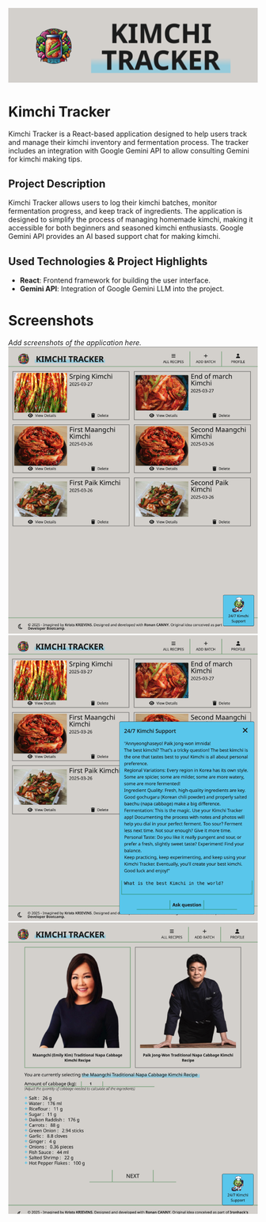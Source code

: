 ![Header Image](https://github.com/hesersu/kimchi-tracker-frontend/blob/main/src/assets/README%20assets/Title.png)

# Kimchi Tracker

Kimchi Tracker is a React-based application designed to help users track and manage their kimchi inventory and fermentation process. The tracker includes an integration with Google Gemini API to allow consulting Gemini for kimchi making tips.

## Project Description

Kimchi Tracker allows users to log their kimchi batches, monitor fermentation progress, and keep track of ingredients. The application is designed to simplify the process of managing homemade kimchi, making it accessible for both beginners and seasoned kimchi enthusiasts. Google Gemini API provides an AI based support chat for making kimchi.

## Used Technologies & Project Highlights

- **React**: Frontend framework for building the user interface.
- **Gemini API**: Integration of Google Gemini LLM into the project.

# Screenshots

_Add screenshots of the application here._  
![Screenshot 1](https://github.com/hesersu/kimchi-tracker-frontend/blob/main/src/assets/README%20assets/Screenshots3.png)  
![Screenshot 2](https://github.com/hesersu/kimchi-tracker-frontend/blob/main/src/assets/README%20assets/Screenshots2.png)
![Screenshot 2](https://github.com/hesersu/kimchi-tracker-frontend/blob/main/src/assets/README%20assets/Screenshots%204.png)
